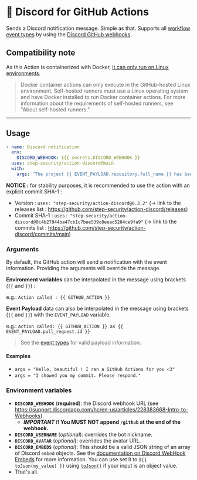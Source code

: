 # 🚀 Discord for GitHub Actions

Sends a Discord notification message. Simple as that.
Supports all [workflow event types](https://developer.github.com/webhooks/#events) by using the [Discord GitHub webhooks](https://discordapp.com/developers/docs/resources/webhook#execute-githubcompatible-webhook).

## Compatibility note

As this Action is containerized with Docker, [it can only run on Linux environments](https://help.github.com/en/actions/building-actions/about-actions#types-of-actions).

> Docker container actions can only execute in the GitHub-hosted Linux environment.
> Self-hosted runners must use a Linux operating system and have Docker installed to run Docker container actions. For more information about the requirements of self-hosted runners, see "About self-hosted runners."

<hr/>

## Usage

```yaml
- name: Discord notification
  env:
    DISCORD_WEBHOOK: ${{ secrets.DISCORD_WEBHOOK }}
  uses: step-security/action-discord@main
  with:
    args: "The project {{ EVENT_PAYLOAD.repository.full_name }} has been deployed."
```

**NOTICE :** for stability purposes, it is recommended to use the action with an explicit commit SHA-1 :

- Version : `uses: "step-security/action-discord@0.3.2"` (&rarr; link to the releases list : https://github.com/step-security/action-discord/releases)
- Commit SHA-1 : `uses: "step-security/action-discord@0c4b27844ba47cb1c7bee539c8eead5284ce9fa9"` (&rarr; link to the commits list : https://github.com/step-security/action-discord/commits/main)

### Arguments

By default, the GitHub action will send a notification with the event information. Providing the arguments will override the message.

**Environment variables** can be interpolated in the message using brackets (`{{` and `}}`) :

e.g.: `Action called : {{ GITHUB_ACTION }}`

**Event Payload** data can also be interpolated in the message using brackets (`{{` and `}}`) with the `EVENT_PAYLOAD` variable.

e.g.: `Action called: {{ GITHUB_ACTION }} as {{ EVENT_PAYLOAD.pull_request.id }}`

> See the [event types](https://developer.github.com/v3/activity/events/types) for valid payload information.

#### Examples

- `args = "Hello, beautiful ! I ran a GitHub Actions for you <3"`
- `args = "I showed you my commit. Please respond."`

### Environment variables

- **`DISCORD_WEBHOOK`** (**required**): the Discord webhook URL (see https://support.discordapp.com/hc/en-us/articles/228383668-Intro-to-Webhooks).
  - **_IMPORTANT !!_ You MUST NOT append `/github` at the end of the webhook.**
- **`DISCORD_USERNAME`** (_optional_): overrides the bot nickname.
- **`DISCORD_AVATAR`** (_optional_): overrides the avatar URL.
- **`DISCORD_EMBEDS`** (_optional_): This should be a valid JSON string of an array of Discord `embed` objects. See the [documentation on Discord WebHook Embeds](https://birdie0.github.io/discord-webhooks-guide/structure/embeds.html) for more information. You can use set it to `${{ toJson(my_value) }}` using [`toJson()`](https://docs.github.com/en/actions/reference/context-and-expression-syntax-for-github-actions#tojson) if your input is an object value.
- That's all.
